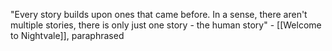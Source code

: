 "Every story builds upon ones that came before. In a sense, there aren't multiple stories, there is only just one story - the human story" - [[Welcome to Nightvale]], paraphrased